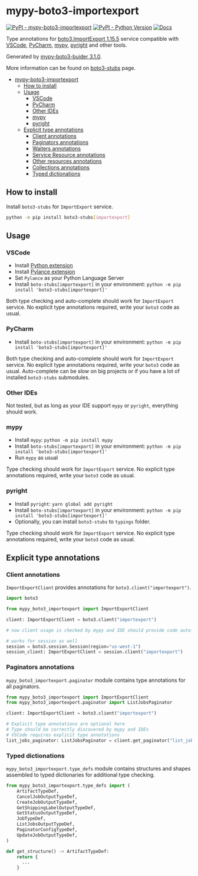 # mypy-boto3-importexport

[![PyPI - mypy-boto3-importexport](https://img.shields.io/pypi/v/mypy-boto3-importexport.svg?color=blue)](https://pypi.org/project/mypy-boto3-importexport)
[![PyPI - Python Version](https://img.shields.io/pypi/pyversions/mypy-boto3-importexport.svg?color=blue)](https://pypi.org/project/mypy-boto3-importexport)
[![Docs](https://img.shields.io/readthedocs/mypy-boto3-builder.svg?color=blue)](https://mypy-boto3-builder.readthedocs.io/)

Type annotations for
[boto3.ImportExport 1.15.5](https://boto3.amazonaws.com/v1/documentation/api/1.15.5/reference/services/importexport.html#ImportExport) service
compatible with
[VSCode](https://code.visualstudio.com/),
[PyCharm](https://www.jetbrains.com/pycharm/),
[mypy](https://github.com/python/mypy),
[pyright](https://github.com/microsoft/pyright)
and other tools.

Generated by [mypy-boto3-buider 3.1.0](https://github.com/vemel/mypy_boto3_builder).

More information can be found on [boto3-stubs](https://pypi.org/project/boto3-stubs/) page.

- [mypy-boto3-importexport](#mypy-boto3-importexport)
  - [How to install](#how-to-install)
  - [Usage](#usage)
    - [VSCode](#vscode)
    - [PyCharm](#pycharm)
    - [Other IDEs](#other-ides)
    - [mypy](#mypy)
    - [pyright](#pyright)
  - [Explicit type annotations](#explicit-type-annotations)
    - [Client annotations](#client-annotations)
    - [Paginators annotations](#paginators-annotations)
    - [Waiters annotations](#waiters-annotations)
    - [Service Resource annotations](#service-resource-annotations)
    - [Other resources annotations](#other-resources-annotations)
    - [Collections annotations](#collections-annotations)
    - [Typed dictionations](#typed-dictionations)

## How to install

Install `boto3-stubs` for `ImportExport` service.

```bash
python -m pip install boto3-stubs[importexport]
```

## Usage

### VSCode

- Install [Python extension](https://marketplace.visualstudio.com/items?itemName=ms-python.python)
- Install [Pylance extension](https://marketplace.visualstudio.com/items?itemName=ms-python.vscode-pylance)
- Set `Pylance` as your Python Language Server
- Install `boto-stubs[importexport]` in your environment: `python -m pip install 'boto3-stubs[importexport]'`

Both type checking and auto-complete should work for `ImportExport` service.
No explicit type annotations required, write your `boto3` code as usual.

### PyCharm

- Install `boto-stubs[importexport]` in your environment: `python -m pip install 'boto3-stubs[importexport]'`

Both type checking and auto-complete should work for `ImportExport` service.
No explicit type annotations required, write your `boto3` code as usual.
Auto-complete can be slow on big projects or if you have a lot of installed `boto3-stubs` submodules.

### Other IDEs

Not tested, but as long as your IDE support `mypy` or `pyright`, everything should work.

### mypy

- Install `mypy`: `python -m pip install mypy`
- Install `boto-stubs[importexport]` in your environment: `python -m pip install 'boto3-stubs[importexport]'`
- Run `mypy` as usual

Type checking should work for `ImportExport` service.
No explicit type annotations required, write your `boto3` code as usual.

### pyright

- Install `pyright`: `yarn global add pyright`
- Install `boto-stubs[importexport]` in your environment: `python -m pip install 'boto3-stubs[importexport]'`
- Optionally, you can install `boto3-stubs` to `typings` folder.

Type checking should work for `ImportExport` service.
No explicit type annotations required, write your `boto3` code as usual.

## Explicit type annotations

### Client annotations

`ImportExportClient` provides annotations for `boto3.client("importexport")`.

```python
import boto3

from mypy_boto3_importexport import ImportExportClient

client: ImportExportClient = boto3.client("importexport")

# now client usage is checked by mypy and IDE should provide code auto-complete

# works for session as well
session = boto3.session.Session(region="us-west-1")
session_client: ImportExportClient = session.client("importexport")
```

### Paginators annotations

`mypy_boto3_importexport.paginator` module contains type annotations for all paginators.

```python
from mypy_boto3_importexport import ImportExportClient
from mypy_boto3_importexport.paginator import ListJobsPaginator

client: ImportExportClient = boto3.client("importexport")

# Explicit type annotations are optional here
# Type should be correctly discovered by mypy and IDEs
# VSCode requires explicit type annotations
list_jobs_paginator: ListJobsPaginator = client.get_paginator("list_jobs")
```







### Typed dictionations

`mypy_boto3_importexport.type_defs` module contains structures and shapes assembled
to typed dictionaries for additional type checking.

```python
from mypy_boto3_importexport.type_defs import (
    ArtifactTypeDef,
    CancelJobOutputTypeDef,
    CreateJobOutputTypeDef,
    GetShippingLabelOutputTypeDef,
    GetStatusOutputTypeDef,
    JobTypeDef,
    ListJobsOutputTypeDef,
    PaginatorConfigTypeDef,
    UpdateJobOutputTypeDef,
)

def get_structure() -> ArtifactTypeDef:
    return {
      ...
    }
```
